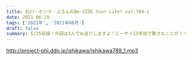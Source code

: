 ```yaml
---
title: 石川・ホンマ・ぶるんのBe-SIDE Your Life! vol.789-1
date: 2021-06-29
tags: ['2021年', '2021年06月']
draft: false
summary: 6/25収録！今回は3人でお送りしますよ！ビーサイ15年目で驚きなことが！！
---
```


http://project-phi.ddo.jp/ishikawa/ishikawa789_1.mp3
